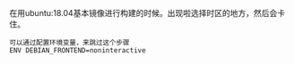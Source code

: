 



在用ubuntu:18.04基本镜像进行构建的时候。出现啦选择时区的地方，然后会卡住。

```
可以通过配置环境变量，来跳过这个步骤
ENV DEBIAN_FRONTEND=noninteractive
```



